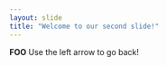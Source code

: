 ```yaml
---
layout: slide
title: "Welcome to our second slide!"
---
```

****FOO****
Use the left arrow to go back!
